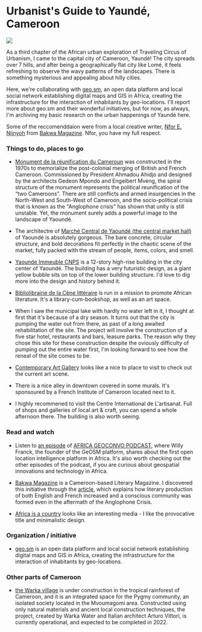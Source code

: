 # Urbanist's Guide to Yaundé, Cameroon

![](yaounde.jpg)

As a third chapter of the African urban exploration of Traveling Circus of Urbanism, I came to the capital city of Cameroon, Yaundé! The city spreads over 7 hills, and after being a geographically flat city like Lomé, it feels refreshing to observe the wavy patterns of the landscapes. There is something mysterious and appealing about hilly cities.

Here, we're collaborating with [geo.sm](https://geo.sm/), an open data platform and local social network establishing digital maps and GIS in Africa, creating the infrastructure for the interaction of inhabitants by geo-locations. I'll report more about geo.sm and their wonderful initiatives, but for now, as always, I'm archiving my basic research on the urban happenings of Yaundé here.

Some of the reccomenddaion were from a local creative writer, [Nfor E. Njinyoh](https://bakwabooks.com/book-author/nfor-e-njinyoh/) from [Bakwa Magazine](https://bakwamagazine.com/). Nfor, you have my full respect.

### Things to do, places to go

- [Monument de la réunification du Cameroun](https://en.wikipedia.org/wiki/Reunification_Monument) was constructed in the 1970s to memorialize the post-colonial merging of British and French Cameroon. Commissioned by President Ahmadou Ahidjo and designed by the architects Gedeon Mpondo and Engelbert Mveng, the spiral structure of the monument represents the political reunification of the “two Cameroons". There are still conflicts and armed insurgencies in the North-West and South-West of Cameroon, and the socio-political crisis that is known as the "Anglophone crisis" has shown that unity is still unstable. Yet, the monument surely adds a powerful image to the landscape of Yaoundé.

- The architectre of [Marché Central de Yaoundé (the central market hall)](http://architectuul.com/architecture/market-hall-in-yaounde) of Yaoundé is absolutely gorgeous. The bare concrete, circular structure, and bold decorations fit perfectly in the chaotic scene of the market, fully packed with the stream of people, items, colors, and smell.

- [Yaounde Immeuble CNPS](https://foursquare.com/v/immeuble-cnps-yd%C3%A9/516e57bbe4b042531166860b) is a 12-story high-rise building in the city center of Yaoundé. The building has a very futuristic design, as a giant yellow bubble sits on top of the lower building structure. I'd love to dig more into the design and history behind it.

- [Bibliolibrairie de la Cène littéraire](https://www.facebook.com/Bibliolibrairiedelacenelitteraire) is run in a mission to promote African literature. It's a library-cum-bookshop, as well as an art space.

- When I saw the municipal lake with hardly no water left in it, I thought at first that it's because of a dry season. It turns out that the city is pumping the water out from there, as past of a long awaited rehabilitation of the site. The project will involve the construction of a five star hotel, restaurants and bars, leasure parks. The reason why they chose this site for these construction despite the oviously difficulty of pumping out the entire water first, I'm looking forward to see how the reneal of the site comes to be.

- [Contemporary Art Gallery](https://contemporaryand.com/magazines/yaounde-a-contemporary-awakening/) looks like a nice to place to visit to check out the current art scene.

- There is a nice alley in downtown covered in some murals. It's sponsoured by a French Institute of Cameroon located next to it.

- I highly recommened to visit the Centre International de L'artisanat. Full of shops and galleries of local art & craft, you can spend a whole afternoon there. The building is also worth seeing.

### Read and watch

- Listen to [an episode](https://africageoconvo.com/shows/6) of [AFRICA GEOCONVO PODCAST](https://africageoconvo.com/), where Willy Franck, the founder of the GeOSM platform, shares about the first open location intelligence platform in Africa. It's also worth checking out the other episodes of the podcast, if you are curious about geospatial innovations and technology in Africa.

- [Bakwa Magazine](https://bakwamagazine.com/) is a Cameroon-based Literary Magazine. I discovered this initiative through the [article](https://opencountrymag.com/), which explains how literary production of both English and French increased and a conscious community was formed even in the aftermath of the Anglophone Crisis.

- [Africa is a country](https://africasacountry.com/) looks like an interesting media - I like the provocative title and minimalistic design.

### Organization / initiative

- [geo.sm](geo.sm) is an open data platform and local social network establishing digital maps and GIS in Africa, creating the infrastructure for the interaction of inhabitants by geo-locations.

### Other parts of Cameroon

- [the Warka village](https://www.archdaily.com/946669/warka-water-and-arturo-vittori-create-integrated-village-for-the-rainforest-community-in-cameroon) is under construction in the tropical rainforest of Cameroon, and it is an integrated space for the Pygmy community, an isolated society located in the Mvoumagomi area. Constructed using only natural materials and ancient local construction techniques, the project, created by Warka Water and Italian architect Arturo Vittori, is currently operational, and expected to be completed in 2022.
